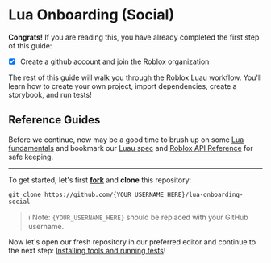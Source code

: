 # Lua Onboarding (Social)

**Congrats!** If you are reading this, you have already completed the first step of this guide:

- [x] Create a github account and join the Roblox organization

The rest of this guide will walk you through the Roblox Luau workflow. You'll learn how to create your own project, import dependencies, create a storybook, and run tests!

## Reference Guides
Before we continue, now may be a good time to brush up on some [Lua fundamentals](https://learnxinyminutes.com/docs/lua/) and bookmark our [Luau spec](https://roblox.github.io/luau/) and [Roblox API Reference](https://developer.roblox.com/en-us/api-reference) for safe keeping.

----

To get started, let's first **[fork](https://github.com/Roblox/lua-onboarding-social/generate)** and **clone** this repository:

```
git clone https://github.com/{YOUR_USERNAME_HERE}/lua-onboarding-social
```
> :information_source: Note: `{YOUR_USERNAME_HERE}` should be replaced with your GitHub username.

Now let's open our fresh repository in our preferred editor and continue to the next step: [Installing tools and running tests](pages/1.installing-tools-and-running-tests.md)!
